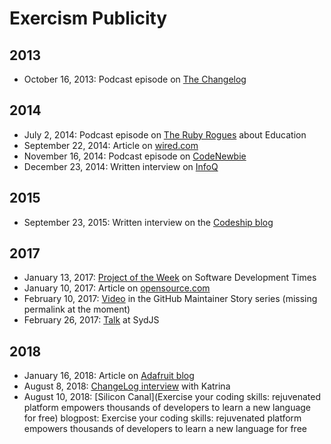 # Exercism Publicity

## 2013

- October 16, 2013: Podcast episode on [The Changelog](https://changelog.com/108/)

## 2014

- July 2, 2014: Podcast episode on [The Ruby Rogues](https://devchat.tv/ruby-rogues/163-rr-education-with-coraline-ada-ehmke-and-katrina-owen) about Education
- September 22, 2014: Article on [wired.com](http://www.wired.com/2014/09/exercism/)
- November 16, 2014: Podcast episode on [CodeNewbie](http://www.codenewbie.org/podcast/nitpicks-and-devils)
- December 23, 2014: Written interview on [InfoQ](https://www.infoq.com/news/2014/12/programming-skills-exercism)

## 2015

- September 23, 2015: Written interview on the [Codeship blog](http://blog.codeship.com/an-inside-look-with-codeship-katrina-owen-of-exercism-io)

## 2017

- January 13, 2017: [Project of the Week](http://sdtimes.com/sd-times-github-project-week-exercism/) on Software Development Times
- January 10, 2017: Article on [opensource.com](https://opensource.com/article/17/1/exercism-learning-programming)
- February 10, 2017: [Video](https://github.com/open-source/stories) in the GitHub Maintainer Story series (missing permalink at the moment)
- February 26, 2017: [Talk](https://www.youtube.com/watch?v=f6xc3QoiC3A) at SydJS

## 2018

- January 16, 2018: Article on [Adafruit blog](https://blog.adafruit.com/2018/01/16/level-up-your-programming-skills-learn-multiple-coding-languages-with-exercism-exercism_io/)
- August 8, 2018: [ChangeLog interview](https://changelog.com/podcast/309?utm_medium=email&utm_campaign=Guest%20Thanks&utm_content=Guest%20Thanks+ID_61acaec1-0b77-4703-a5e6-22794c4e9e53&utm_source=changelog%20email&utm_term=httpschangelogcompodcast309) with Katrina 
- August 10, 2018: [Silicon Canal](Exercise your coding skills: rejuvenated platform empowers thousands of developers to learn a new language for free) blogpost: Exercise your coding skills: rejuvenated platform empowers thousands of developers to learn a new language for free
